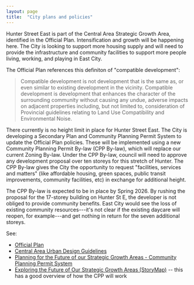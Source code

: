 ```yaml
---
layout: page
title:  "City plans and policies"
---
```


Hunter Street East is part of the Central Area Strategic Growth Area, identified in the Official Plan. Intensification and growth will be happening here. The City is looking to support more housing supply and will need to provide the infrastructure and community facilities to support more people living, working, and playing in East City.

The Official Plan references this definiton of "compatible development": 

> Compatible development is not development that is the same as, or even similar to existing development in the vicinity. Compatible development is development that enhances the character of the surrounding community without causing any undue, adverse impacts on adjacent properties including, but not limited to, consideration of Provincial guidelines relating to Land Use Compatibility and Environmental Noise.

There currently is no height limit in place for Hunter Street East. The City is developing a Secondary Plan and Community Planning Permit System to update the Official Plan policies. These will be implemented using a new Community Planning Permit By-law (CPP By-law), which will replace our current Zoning By-law. Under the CPP By-law, council will need to approve any development proposal over ten storeys for this stretch of Hunter. The CPP By-law gives the City the opportunity to request "facilities, services and matters" (like affordable housing, green spaces, public transit improvements, community facilities, etc) in exchange for additional height. 

The CPP By-law is expected to be in place by Spring 2026. By rushing the proposal for the 17-storey building on Hunter St E, the developer is not obliged to provide community benefits. East City would see the loss of existing community resources---it's not clear if the existing daycare will reopen, for example---and get nothing in return for the seven additional storeys. 

See: 
- [Official Plan](https://www.peterborough.ca/business-building-development/planning-building-and-development/planning-and-development-services/official-plan/)
- [Central Area Urban Design Guidelines](https://www.peterborough.ca/media/mivbkdnp/ipspl23-007-appendix-a-central-area-urban-design-guidelines-accessible-2023-04-19-copy.pdf)
- [Planning for the Future of our Strategic Growth Areas - Community Planning Permit System](https://www.connectptbo.ca/planning-for-the-future)
- [Exploring the Future of Our Strategic Growth Areas (StoryMap)](https://gis.dillon.ca/maps/apps/storymaps/stories/aefd2c1ca3e84191a120801fbeffdd9c) -- this has a good overview of how the CPP will work 


